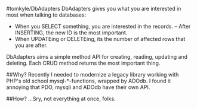#tomkyle/DbAdapters
DbAdapters gives you what you are interested in most when talking to databases:

- When you SELECT something, you are interested in the records.
– After INSERTING, the new ID is the most important.
- When UPDATEing or DELETEing, its the number of affected rows that you are after.

DbAdapters aims a simple method API for creating, reading, updating and deleting. Each CRUD method returns the most important thing.

##Why?
Recently I needed to modernize a legacy library working with PHP's old school mysql-*-functions, wrapped by ADOdb. I found it annoying that PDO, mysqli and ADOdb have their own API.

##How?
…Sry, not everything at once, folks.

